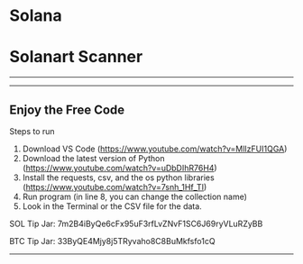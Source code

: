# Solana


# Solanart Scanner
-----------------------------------------------------------------------------------------------------------------------------

-----------------------------------------------------------------------------------------------------------------------------
Enjoy the Free Code
-----------------------------------------------------------------------------------------------------------------------------

Steps to run
1. Download VS Code (https://www.youtube.com/watch?v=MlIzFUI1QGA)
2. Download the latest version of Python (https://www.youtube.com/watch?v=uDbDIhR76H4)
3. Install the requests, csv, and the os python libraries (https://www.youtube.com/watch?v=7snh_1Hf_TI)
4. Run program (in line 8, you can change the collection name)
5. Look in the Terminal or the CSV file for the data. 

SOL Tip Jar: 
7m2B4iByQe6cFx95uF3rfLvZNvF1SC6J69ryVLuRZyBB

BTC Tip Jar:
33ByQE4Mjy8j5TRyvaho8C8BuMkfsfo1cQ

-----------------------------------------------------------------------------------------------------------------------------
